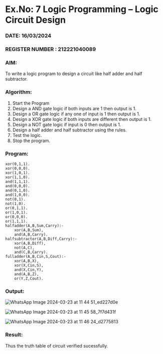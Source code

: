 # Ex.No: 7  Logic Programming –  Logic Circuit Design
### DATE: 16/03/2024                                                                           
### REGISTER NUMBER : 212221040089
### AIM: 
To write a logic program to design a circuit like half adder and half subtractor.
###  Algorithm:
1. Start the Program
2. Design a AND gate logic if both inputs are 1 then output is 1.
3. Design a OR gate logic if any one of input is 1 then output is 1.
4. Design a XOR gate logic if both inputs are different then output is 1.
5. Design a NOT gate logic if input is 0 then output is 1.
6. Design a half adder and half subtractor using the rules.
7. Test the logic.
8. Stop the program.

### Program:
```
xor(0,1,1).
xor(0,0,0).
xor(1,0,1).
xor(1,1,0).
and(1,1,1).
and(0,0,0).
and(0,1,0).
and(1,0,0).
not(0,1).
not(1,0).
or(0,1,1).
or(1,0,1).
or(0,0,0).
or(1,1,1).
halfadder(A,B,Sum,Carry):-
    xor(A,B,Sum),
    and(A,B,Carry).
halfsubtractor(A,B,Diff,Carry):-
    xor(A,B,Diff),
    not(A,C),
    and(C,B,Carry).
fulladder(A,B,Cin,S,Cout):-
    xor(A,B,X),
    xor(X,Cin,S),
    and(X,Cin,Y),
    and(A,B,Z),
    or(Y,Z,Cout).
```











### Output:

![WhatsApp Image 2024-03-23 at 11 44 51_ed227d0e](https://github.com/Lingasri/AI_Lab_2023-24/assets/143391929/91266c9b-a2fd-4f63-8fdf-f959b8590142)

![WhatsApp Image 2024-03-23 at 11 45 58_7f7d431f](https://github.com/Lingasri/AI_Lab_2023-24/assets/143391929/3f32e468-8167-4e48-95ef-a9c4bf479e50)

![WhatsApp Image 2024-03-23 at 11 46 24_d2775813](https://github.com/Lingasri/AI_Lab_2023-24/assets/143391929/f30855ce-4a62-486c-bc06-69d583eb8ad8)








### Result:
Thus the truth table of circuit verified sucessfully.
